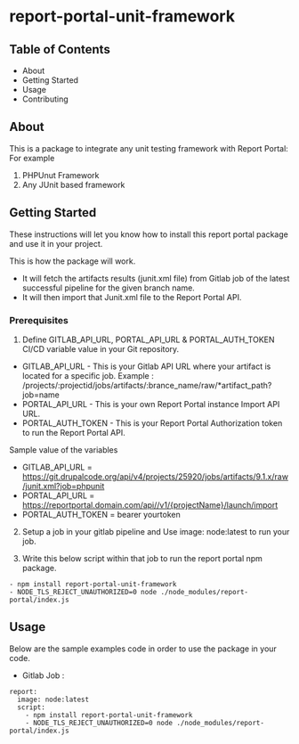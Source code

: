 # report-portal-unit-framework
## Table of Contents

- About
- Getting Started
- Usage
- Contributing

## About <a name = "about"></a>

This is a package to integrate any unit testing framework with Report Portal: For example

1. PHPUnut Framework
2. Any JUnit based framework

## Getting Started <a name = "getting_started"></a>

These instructions will let you know how to install this report portal package and use it in your project.

This is how the package will work.
- It will fetch the artifacts results (junit.xml file) from Gitlab job of the latest successful pipeline for the given branch name.
- It will then import that Junit.xml file to the Report Portal API.

### Prerequisites

1. Define GITLAB_API_URL, PORTAL_API_URL & PORTAL_AUTH_TOKEN CI/CD variable value in your Git repository.

- GITLAB_API_URL - This is your Gitlab API URL where your artifact is located for a specific job.
Example : /projects/:projectid/jobs/artifacts/:brance_name/raw/*artifact_path?job=name
- PORTAL_API_URL - This is your own Report Portal instance Import API URL.
- PORTAL_AUTH_TOKEN - This is your Report Portal Authorization token to run the Report Portal API.

Sample value of the variables

- GITLAB_API_URL = https://git.drupalcode.org/api/v4/projects/25920/jobs/artifacts/9.1.x/raw/junit.xml?job=phpunit
- PORTAL_API_URL = https://reportportal.domain.com/api//v1/{projectName}/launch/import
- PORTAL_AUTH_TOKEN = bearer yourtoken


2. Setup a job in your gitlab pipeline and Use  image: node:latest to run your job.

2.  Write this below script within that job to run the report portal npm package.  
```
- npm install report-portal-unit-framework
- NODE_TLS_REJECT_UNAUTHORIZED=0 node ./node_modules/report-portal/index.js
```

## Usage <a name = "usage"></a>

Below are the sample examples code in order to use the package in your code. 

- Gitlab Job :
```
report:
  image: node:latest
  script:
    - npm install report-portal-unit-framework
    - NODE_TLS_REJECT_UNAUTHORIZED=0 node ./node_modules/report-portal/index.js
```